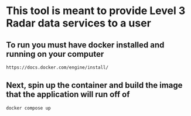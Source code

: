 # This tool is meant to provide Level 3 Radar data services to a user
## To run you must have docker installed and running on your computer
`https://docs.docker.com/engine/install/`

## Next, spin up the container and build the image that the application will run off of
`docker compose up`